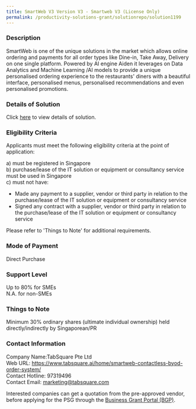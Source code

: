```yaml
---
title: SmartWeb V3 Version V3 - Smartweb V3 (License Only)
permalink: /productivity-solutions-grant/solutionrepo/solution1199
---
```


### Description

SmartWeb is one of the unique solutions in the market which allows online ordering and payments for all order types like Dine-in, Take Away, Delivery on one single platform. Powered by AI engine Aiden it leverages on Data Analytics and Machine Learning /AI models to provide a unique personalised ordering experience to the restaurants' diners with a beautiful interface, personalised menus, personalised recommendations and even personalised promotions.

### Details of Solution

Click <a href='https://www.gobusiness.gov.sg/images/psg/Desensitised_Tabsquare_20200515_Annex_3_Part_1.pdf' target='_blank'>here</a> to view details of solution.

### Eligibility Criteria

Applicants must meet the following eligibility criteria at the point of application:

a) must be registered in Singapore <br>
b) purchase/lease of the IT solution or equipment or consultancy service must be used in Singapore <br>
c) must not have:
- Made any payment to a supplier, vendor or third party in relation to the purchase/lease of the IT solution or equipment or consultancy service
- Signed any contract with a supplier, vendor or third party in relation to the purchase/lease of the IT solution or equipment or consultancy service

Please refer to 'Things to Note' for additional requirements.

### Mode of Payment
Direct Purchase

### Support Level
Up to 80% for SMEs <br>
N.A. for non-SMEs

### Things to Note
Minimum 30% ordinary shares (ultimate individual ownership) held directly/indirectly by Singaporean/PR

### Contact Information
Company Name:TabSquare Pte Ltd <br>Web URL: https://www.tabsquare.ai/home/smartweb-contactless-byod-order-system/ <br>Contact Hotline: 97319496 <br>Contact Email: marketing@tabsquare.com <br>

Interested companies can get a quotation from the pre-approved vendor, before applying for the PSG through the <a target='_blank' href='https://www.businessgrants.gov.sg/'>Business Grant Portal (BGP)</a>.
